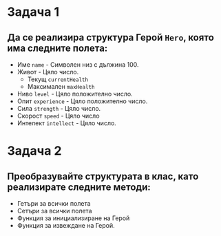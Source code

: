 # Задача 1
## Да се реализира структура Герой `Hero`, която има следните полета:
- Име `name` - Символен низ с дължина 100.
- Живот - Цяло число.
  - Текущ `currentHealth`
  - Максимален `maxHealth`
- Ниво `level` - Цяло положително число.
- Опит `experience` - Цяло положително число.
- Сила `strength` - Цяло число.
- Скорост `speed` - Цяло число
- Интелект `intellect` - Цяло число.

# Задача 2
## Преобразувайте структурата в клас, като реализирате следните методи:
- Гетъри за всички полета
- Сетъри за всички полета
- Функция за инициализиране на Герой
- Функция за извеждане на Герой.
